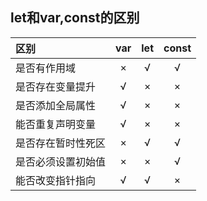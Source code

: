 ## let和var,const的区别

| 区别               | var   | let  | const |
| :----------------- | :---: | :--: | :---: |
| 是否有作用域       | × | √ | √ |
| 是否存在变量提升   | √ | × | × |
| 是否添加全局属性   | √ | × | × |
| 能否重复声明变量   | √ | × | × |
| 是否存在暂时性死区 | × | √ | √ |
| 是否必须设置初始值 | × | × | √ |
| 能否改变指针指向   | √ | √ | × |

